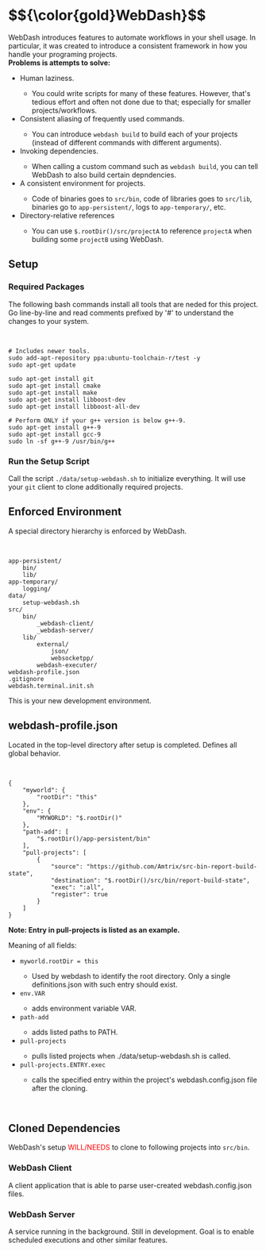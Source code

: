 <h1>$${\color{gold}WebDash}$$</h1>
WebDash introduces features to automate workflows in your shell usage. In particular, it was created to introduce a consistent framework in how you handle your programing projects.

<br>
<b>Problems is attempts to solve:</b>
<ul>
    <li>Human laziness.</li>
    <ul>
        <li>You could write scripts for many of these features. However, that's tedious effort and often not done due to that; especially for smaller projects/workflows.
    </ul>
    <li>Consistent aliasing of frequently used commands.</li>
    <ul>
        <li>You can introduce <code>webdash build</code> to build each of your projects (instead of different commands with different arguments).
        </li>
    </ul>
    <li>Invoking dependencies.</li>
    <ul>
        <li> When calling a custom command such as <code>webdash build</code>, you can tell WebDash to also build certain depndencies.
    </ul>
    <li> A consistent environment for projects.</li>
    <ul>
        <li>Code of binaries goes to <code>src/bin</code>, code of libraries goes to <code>src/lib</code>, binaries go to <code>app-persistent/</code>, logs to  <code>app-temporary/</code>, etc.
    </ul>
    <li>Directory-relative references</li>
    <ul>
        <li>You can use <code>$.rootDir()/src/projectA</code> to reference <code>projectA</code> when building some <code>projectB</code> using WebDash.
    </ul>
</ul>

<h2>Setup</h2>
<h3>Required Packages</h3>
The following bash commands install all tools that are neded for this project. Go line-by-line and read comments prefixed by '#' to understand the changes to your system.

&nbsp;<br>

<pre><code># Includes newer tools.
sudo add-apt-repository ppa:ubuntu-toolchain-r/test -y
sudo apt-get update

sudo apt-get install git
sudo apt-get install cmake
sudo apt-get install make
sudo apt-get install libboost-dev
sudo apt-get install libboost-all-dev

# Perform ONLY if your g++ version is below g++-9.
sudo apt-get install g++-9
sudo apt-get install gcc-9
sudo ln -sf g++-9 /usr/bin/g++
</pre></code>

<h3>Run the Setup Script</h3>
Call the script <code>./data/setup-webdash.sh</code> to initialize everything. It will use your <code>git</code> client to clone additionally required projects.

<br/>

<h2>Enforced Environment</h2>
A special directory hierarchy is enforced by WebDash.

&nbsp;<br>

<pre><code>app-persistent/
    bin/
    lib/
app-temporary/
    logging/
data/
    setup-webdash.sh
src/
    bin/
        _webdash-client/
        _webdash-server/
    lib/
        external/
            json/
            websocketpp/
        webdash-executer/
webdash-profile.json
.gitignore
webdash.terminal.init.sh
</pre></code>

This is your new development environment.

<h2>webdash-profile.json</h2>
Located in the top-level directory after setup is completed. Defines all global behavior.

&nbsp;<br>

<pre><code>{
    "myworld": {
        "rootDir": "this"
    },
    "env": {
        "MYWORLD": "$.rootDir()"
    },
    "path-add": [
        "$.rootDir()/app-persistent/bin"
    ],
    "pull-projects": [
        {
            "source": "https://github.com/Amtrix/src-bin-report-build-state",
            "destination": "$.rootDir()/src/bin/report-build-state",
            "exec": ":all",
            "register": true
        }
    ]
}
</pre></code>

<b>Note: Entry in pull-projects is listed as an example.</b>

Meaning of all fields:
<ul>
    <li><code>myworld.rootDir = this</code></li>
    <ul><li>Used by webdash to identify the root directory. Only a single definitions.json with such entry should exist.</li></ul>
    <li><code>env.VAR</code></li>
    <ul><li>adds environment variable VAR.</li></ul>
    <li><code>path-add</code></li>
    <ul><li>adds listed paths to PATH.</li></ul>
    <li><code>pull-projects</code></li>
    <ul><li>pulls listed projects when ./data/setup-webdash.sh is called.</li></ul>
    <li><code>pull-projects.ENTRY.exec</code></li>
    <ul><li>calls the specified entry within the project's webdash.config.json file after the cloning.</li></ul>
</ul>

<br/>

<h2>Cloned Dependencies</h2>
WebDash's setup <span style="color:red">WILL/NEEDS</span> to clone to following projects into <code>src/bin</code>.

<br/>

<h3>WebDash Client</h3>
A client application that is able to parse user-created webdash.config.json files.

<br/>

<h3>WebDash Server</h3>
A service running in the background. Still in development. Goal is to enable scheduled executions and other similar features.
